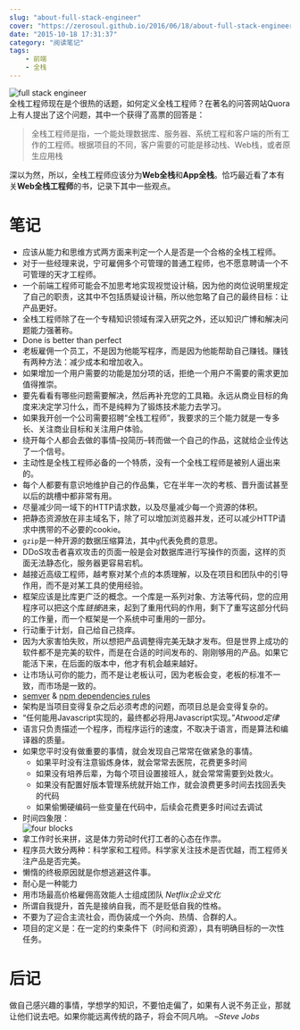 ```yaml
---
slug: "about-full-stack-engineer"
cover: "https://zerosoul.github.io/2016/06/18/about-full-stack-engineer/fullstack.jpg"
date: "2015-10-18 17:31:37"
category: "阅读笔记"
tags:
    - 前端
    - 全栈
---
```

![full stack engineer](https://zerosoul.github.io/2016/06/18/about-full-stack-engineer/fullstack.jpg)  
全栈工程师现在是个很热的话题，如何定义全栈工程师？在著名的问答网站Quora上有人提出了这个问题，其中一个获得了高票的回答是：

> 全栈工程师是指，一个能处理数据库、服务器、系统工程和客户端的所有工作的工程师。根据项目的不同，客户需要的可能是移动栈、Web栈，或者原生应用栈

深以为然，所以，全栈工程师应该分为**Web全栈**和**App全栈**。恰巧最近看了本有关**Web全栈工程师**的书，记录下其中一些观点。

[](#笔记 "笔记")笔记
==============

-   应该从能力和思维方式两方面来判定一个人是否是一个合格的全栈工程师。
-   对于一些经理来说，宁可雇佣多个可管理的普通工程师，也不愿意聘请一个不可管理的天才工程师。
-   一个前端工程师可能会不加思考地实现视觉设计稿，因为他的岗位说明里规定了自己的职责，这其中不包括质疑设计稿，所以他忽略了自己的最终目标：让产品更好。
-   全栈工程师除了在一个专精知识领域有深入研究之外，还以知识广博和解决问题能力强著称。
-   Done is better than perfect
-   老板雇佣一个员工，不是因为他能写程序，而是因为他能帮助自己赚钱。赚钱有两种方法：减少成本和增加收入。
-   如果增加一个用户需要的功能是加分项的话，拒绝一个用户不需要的需求更加值得推崇。
-   要先看看有哪些问题需要解决，然后再补充您的工具箱。永远从商业目标的角度来决定学习什么，而不是纯粹为了锻炼技术能力去学习。
-   如果我开创一个公司需要招聘“全栈工程师”，我要求的三个能力就是一专多长、关注商业目标和关注用户体验。
-   绕开每个人都会去做的事情–投简历–转而做一个自己的作品，这就给企业传达了一个信号。
-   主动性是全栈工程师必备的一个特质，没有一个全栈工程师是被别人逼出来的。
-   每个人都要有意识地维护自己的作品集，它在半年一次的考核、晋升面试甚至以后的跳槽中都非常有用。
-   尽量减少同一域下的HTTP请求数，以及尽量减少每一个资源的体积。
-   把静态资源放在非主域名下，除了可以增加浏览器并发，还可以减少HTTP请求中携带的不必要的cookie。
-   `gzip`是一种开源的数据压缩算法，其中`g`代表免费的意思。
-   DDoS攻击者喜欢攻击的页面一般是会对数据库进行写操作的页面，这样的页面无法静态化，服务器更容易宕机。
-   越接近高级工程师，越考察对某个点的本质理解，以及在项目和团队中的引导作用，而不是对某工具的使用经验。
-   框架应该是比库更广泛的概念。一个库是一系列对象、方法等代码，您的应用程序可以把这个库*链接*进来，起到了重用代码的作用，剩下了重写这部分代码的工作量，而一个框架是一个系统中可重用的一部分。
-   行动重于计划，自己给自己挠痒。
-   因为大家害怕失败，所以想把产品调整得完美无缺才发布。但是世界上成功的软件都不是完美的软件，而是在合适的时间发布的、刚刚够用的产品。如果它能活下来，在后面的版本中，他才有机会越来越好。
-   让市场认可你的能力，而不是让老板认可，因为老板会变，老板的标准不一致，而市场是一致的。
-   [semver](http://semver.org/) & [npm dependencies rules](https://docs.npmjs.com/files/package.json#dependencies)
-   架构是当项目变得复杂之后必须考虑的问题，而项目总是会变得复杂的。
-   “任何能用Javascript实现的，最终都必将用Javascript实现。”*Atwood定律*
-   语言只负责描述一个程序，而程序运行的速度，不取决于语言，而是算法和编译器的质量。
-   如果您平时没有做重要的事情，就会发现自己常常在做紧急的事情。
    -   如果平时没有注意锻炼身体，就会常常去医院，花费更多时间
    -   如果没有培养后辈，为每个项目设置接班人，就会常常需要到处救火。
    -   如果没有配置好版本管理系统就开始工作，就会浪费更多时间去找回丢失的代码
    -   如果偷懒硬编码一些变量在代码中，后续会花费更多时间过去调试
-   时间四象限：  
    ![four blocks](https://zerosoul.github.io/2016/06/18/about-full-stack-engineer/time.jpg)
-   拿工作时长来拼，这是体力劳动时代打工者的心态在作祟。
-   程序员大致分两种：科学家和工程师。科学家关注技术是否优越，而工程师关注产品是否完美。
-   懒惰的终极原因就是你想逃避这件事。
-   耐心是一种能力
-   用市场最高价格雇佣高效能人士组成团队 *Netflix企业文化*
-   所谓自我提升，首先是接纳自我，而不是贬低自我的性格。
-   不要为了迎合主流社会，而伪装成一个外向、热情、合群的人。
-   项目的定义是：在一定的约束条件下（时间和资源），具有明确目标的一次性任务。

[](#后记 "后记")后记
==============

做自己感兴趣的事情，学想学的知识，不要怕走偏了，如果有人说不务正业，那就让他们说去吧。如果你能远离传统的路子，将会不同凡响。 *–Steve Jobs*